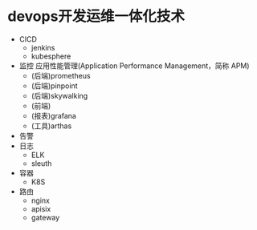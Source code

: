 # devops开发运维一体化技术

- CICD
  - jenkins
  - kubesphere
- 监控 应用性能管理(Application Performance Management，简称 APM)
  - (后端)prometheus
  - (后端)pinpoint
  - (后端)skywalking
  - (前端) 
  - (报表)grafana
  - (工具)arthas
- 告警
- 日志
  - ELK
  - sleuth
- 容器
  - K8S
- 路由
  - nginx
  - apisix
  - gateway
